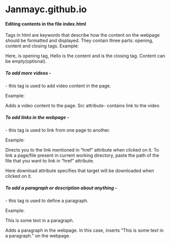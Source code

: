 # Janmayc.github.io

<h4> Editing contents in the file index.html </h4>

Tags in html are keywords that describe how the content on the webpage should be formatted and displayed. They contain three parts: opening, content and closing tags. 
Example:
<!-- <p> Hello </p> -->
Here, <!-- <p> --> is opening tag, Hello is the content and <!-- </p> -->  is the closing tag. Content can be empty(optional).

<h5> To add more videos - </h5>
<!-- <iframe> --> - this tag is used to add video content in the page.

Example:
<!-- <iframe width="600" height="200" src="https://www.youtube.com/embed/7xQ0V74Sjcc" frameborder="0" allowfullscreen> </iframe> -->
Adds a video content to the page. Src attribute- contains link to the video

<h5> To add links in the webpage - </h5>
<!-- <a> --> - this tag is used to link from one page to another. 

Example:
<!-- <a href="https://www.w3schools.com"> Click on this link </a> -->
Directs you to the link mentioned in “href” attribute when clicked on it. To link a page/file present in current working directory, paste the path of the file that you want to link in “href” attribute.

<!-- <a href="https://www.w3schools.com" download> Click on this link </a> -->
Here download attribute specifies that target will be downloaded when clicked on it.

<h5>To add a paragraph or description about anything - </h5>
<!-- <p> --> - this tag is used to define a paragraph.

Example:
<!-- <p> --> This is some text in a paragraph. <!-- </p> -->
Adds a paragraph in the webpage. In this case, inserts “This is some text in a paragraph.” on the webpage.
